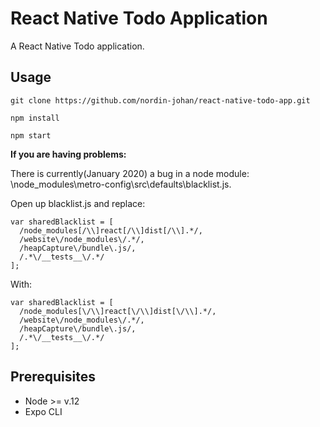 # React Native Todo Application

A React Native Todo application.

## Usage
```git clone https://github.com/nordin-johan/react-native-todo-app.git```

```npm install```

```npm start```

**If you are having problems:**

There is currently(January 2020) a bug in a node module: \node_modules\metro-config\src\defaults\blacklist.js.

Open up blacklist.js and replace:

```
var sharedBlacklist = [
  /node_modules[/\\]react[/\\]dist[/\\].*/,
  /website\/node_modules\/.*/,
  /heapCapture\/bundle\.js/,
  /.*\/__tests__\/.*/
];
```

With:

```
var sharedBlacklist = [
  /node_modules[\/\\]react[\/\\]dist[\/\\].*/,
  /website\/node_modules\/.*/,
  /heapCapture\/bundle\.js/,
  /.*\/__tests__\/.*/
];
```

## Prerequisites

* Node >= v.12
* Expo CLI